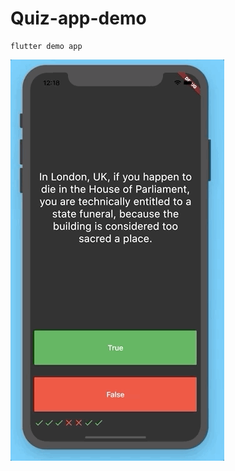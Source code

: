 # Quiz-app-demo
```
flutter demo app
```
![alt text](https://github.com/OpTi9/Quiz-app-demo/blob/main/demoQuiz.gif?raw=true)
